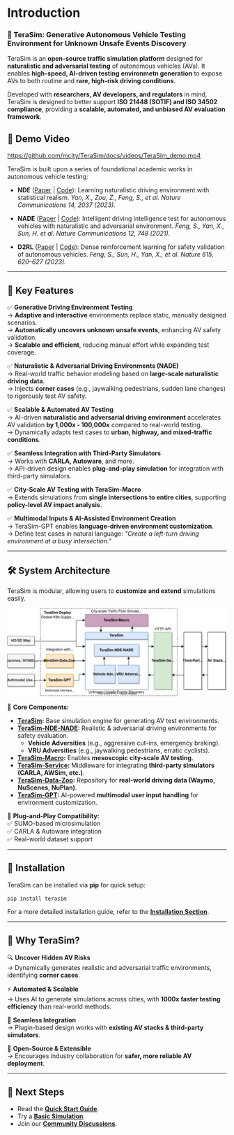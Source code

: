 <!-- ABOUT THE PROJECT -->
# Introduction

### **🚀 TeraSim: Generative Autonomous Vehicle Testing Environment for Unknown Unsafe Events Discovery**  

TeraSim is an **open-source traffic simulation platform** designed for **naturalistic and adversarial testing** of autonomous vehicles (AVs). It enables **high-speed, AI-driven testing environmetn generation** to expose AVs to both routine and **rare, high-risk driving conditions**.  

Developed with **researchers, AV developers, and regulators** in mind, TeraSim is designed to better support **ISO 21448 (SOTIF) and ISO 34502 compliance**, providing a **scalable, automated, and unbiased AV evaluation framework**.

## **🎥 Demo Video**

https://github.com/mcity/TeraSim/docs/videos/TeraSim_demo.mp4

TeraSim is built upon a series of foundational academic works in autonomous vehicle testing:

- **NDE** ([Paper](https://doi.org/10.1038/s41467-023-37677-5) | [Code](https://github.com/michigan-traffic-lab/Learning-Naturalistic-Driving-Environment)): Learning naturalistic driving environment with statistical realism. *Yan, X., Zou, Z., Feng, S., et al. Nature Communications 14, 2037 (2023).*

- **NADE** ([Paper](https://doi.org/10.1038/s41467-021-21007-8) | [Code](https://github.com/michigan-traffic-lab/Naturalistic-and-Adversarial-Driving-Environment)): Intelligent driving intelligence test for autonomous vehicles with naturalistic and adversarial environment. *Feng, S., Yan, X., Sun, H. et al. Nature Communications 12, 748 (2021).*

- **D2RL** ([Paper](https://doi.org/10.1038/s41586-023-05732-2) | [Code](https://github.com/michigan-traffic-lab/Dense-Deep-Reinforcement-Learning)): Dense reinforcement learning for safety validation of autonomous vehicles. *Feng, S., Sun, H., Yan, X., et al. Nature 615, 620–627 (2023).*

---

## **🌟 Key Features**  
✅ **Generative Driving Environment Testing**  
→ **Adaptive and interactive** environments replace static, manually designed scenarios.  
→ **Automatically uncovers unknown unsafe events**, enhancing AV safety validation.  
→ **Scalable and efficient**, reducing manual effort while expanding test coverage.

✅ **Naturalistic & Adversarial Driving Environments (NADE)**  
→ Real-world traffic behavior modeling based on **large-scale naturalistic driving data**.  
→ Injects **corner cases** (e.g., jaywalking pedestrians, sudden lane changes) to rigorously test AV safety.  

✅ **Scalable & Automated AV Testing**  
→ AI-driven **naturalistic and adversarial driving environment** accelerates AV validation **by 1,000x - 100,000x** compared to real-world testing.  
→ Dynamically adapts test cases to **urban, highway, and mixed-traffic conditions**.  

✅ **Seamless Integration with Third-Party Simulators**  
→ Works with **CARLA, Autoware**, and more.  
→ API-driven design enables **plug-and-play simulation** for integration with third-party simulators.  

✅ **City-Scale AV Testing with TeraSim-Macro**  
→ Extends simulations from **single intersections to entire cities**, supporting **policy-level AV impact analysis**.  

✅ **Multimodal Inputs & AI-Assisted Environment Creation**  
→ TeraSim-GPT enables **language-driven environment customization**.  
→ Define test cases in natural language: *"Create a left-turn driving environment at a busy intersection."*  

---

## **🛠️ System Architecture**  

TeraSim is modular, allowing users to **customize and extend** simulations easily. 

![Architecture](docs/figure/TeraSim_architecture.svg)


📌 **Core Components:**  
- **[TeraSim](https://github.com/mcity/TeraSim):** Base simulation engine for generating AV test environments.  
- **[TeraSim-NDE-NADE](https://github.com/mcity/TeraSim-NDE-NADE):** Realistic & adversarial driving environments for safety evaluation.  
  - **Vehicle Adversities** (e.g., aggressive cut-ins, emergency braking).  
  - **VRU Adversities** (e.g., jaywalking pedestrians, erratic cyclists).  
- **[TeraSim-Macro](https://github.com/mcity/TeraSim-Macro):** Enables **mesoscopic city-scale AV testing**.  
- **[TeraSim-Service](https://github.com/mcity/TeraSim-Service):** Middleware for integrating **third-party simulators (CARLA, AWSim, etc.)**.  
- **[TeraSim-Data-Zoo](https://github.com/mcity/TeraSim-Data-Zoo):** Repository for **real-world driving data (Waymo, NuScenes, NuPlan)**.  
- **[TeraSim-GPT](https://github.com/mcity/TeraSim-GPT):** AI-powered **multimodal user input handling** for environment customization.  

📌 **Plug-and-Play Compatibility:**  
✅ SUMO-based microsimulation  
✅ CARLA & Autoware integration  
✅ Real-world dataset support  

---

## **🔧 Installation**  

TeraSim can be installed via **pip** for quick setup:  
```bash
pip install terasim
```
For a more detailed installation guide, refer to the **[Installation Section](#installation)**.

---

## **🚀 Why TeraSim?**  

🔍 **Uncover Hidden AV Risks**  
→ Dynamically generates realistic and adversarial traffic environments, identifying **corner cases**.  

⚡ **Automated & Scalable**  
→ Uses AI to generate simulations across cities, with **1000x faster testing efficiency** than real-world methods.  

🔗 **Seamless Integration**  
→ Plugin-based design works with **existing AV stacks & third-party simulators**.  

📢 **Open-Source & Extensible**  
→ Encourages industry collaboration for **safer, more reliable AV deployment**.  

---

## **📌 Next Steps**
- Read the **[Quick Start Guide](#quick-start-guide)**.  
- Try a **[Basic Simulation](#basic-simulation-example)**.  
- Join our **[Community Discussions](https://github.com/michigan-traffic-lab/TeraSim/discussions)**. 
